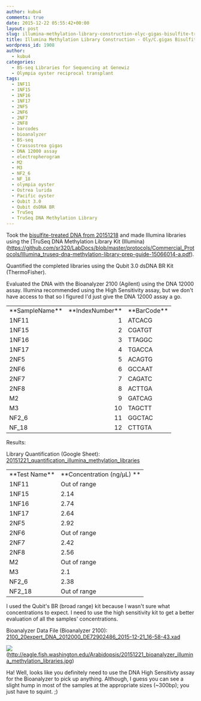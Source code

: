 ```yaml
---
author: kubu4
comments: true
date: 2015-12-22 05:55:42+00:00
layout: post
slug: illumina-methylation-library-construction-olyc-gigas-bisulfite-treated-dna
title: Illumina Methylation Library Construction - Oly/C.gigas Bisulfite-treated DNA
wordpress_id: 1908
author:
  - kubu4
categories:
  - BS-seq Libraries for Sequencing at Genewiz
  - Olympia oyster reciprocal transplant
tags:
  - 1NF11
  - 1NF15
  - 1NF16
  - 1NF17
  - 2NF5
  - 2NF6
  - 2NF7
  - 2NF8
  - barcodes
  - bioanalyzer
  - BS-seq
  - Crassostrea gigas
  - DNA 12000 assay
  - electropherogram
  - M2
  - M3
  - NF2_6
  - NF_18
  - olympia oyster
  - Ostrea lurida
  - Pacific oyster
  - Qubit 3.0
  - Qubit dsDNA BR
  - TruSeq
  - TruSeq DNA Methylation Library
---
```


Took the [bisulfite-treated DNA from 20151218](https://robertslab.github.io/sams-notebook/2015/12/18/bisulfite-treatment-oly-reciprocal-transplant-dna-c-gigas-lotterhos-dna-for-bs-seq.html) and made Illumina libraries using the [TruSeq DNA Methylation Library Kit (Illumina)(https://github.com/sr320/LabDocs/blob/master/protocols/Commercial_Protocols/Illumina_truseq-dna-methylation-library-prep-guide-15066014-a.pdf).

Quantified the completed libraries using the Qubit 3.0 dsDNA BR Kit (ThermoFisher).

Evaluated the DNA with the Bioanalyzer 2100 (Agilent) using the DNA 12000 assay. Illumina recommended using the High Sensitivity assay, but we don't have access to that so I figured I'd just give the DNA 12000 assay a go.

<table cellspacing="0" border="0" >
<tbody >
<tr >

<td align="left" height="17" valign="bottom" >**SampleName**
</td>

<td align="left" valign="bottom" >**IndexNumber**
</td>

<td align="left" valign="bottom" >**BarCode**
</td>
</tr>
<tr >

<td align="left" height="17" valign="bottom" >1NF11
</td>

<td align="right" valign="bottom" >1
</td>

<td align="left" valign="bottom" >ATCACG
</td>
</tr>
<tr >

<td align="left" height="17" valign="bottom" >1NF15
</td>

<td align="right" valign="bottom" >2
</td>

<td align="left" valign="bottom" >CGATGT
</td>
</tr>
<tr >

<td align="left" height="17" valign="bottom" >1NF16
</td>

<td align="right" valign="bottom" >3
</td>

<td align="left" valign="bottom" >TTAGGC
</td>
</tr>
<tr >

<td align="left" height="17" valign="bottom" >1NF17
</td>

<td align="right" valign="bottom" >4
</td>

<td align="left" valign="bottom" >TGACCA
</td>
</tr>
<tr >

<td align="left" height="17" valign="bottom" >2NF5
</td>

<td align="right" valign="bottom" >5
</td>

<td align="left" valign="bottom" >ACAGTG
</td>
</tr>
<tr >

<td align="left" height="17" valign="bottom" >2NF6
</td>

<td align="right" valign="bottom" >6
</td>

<td align="left" valign="bottom" >GCCAAT
</td>
</tr>
<tr >

<td align="left" height="17" valign="bottom" >2NF7
</td>

<td align="right" valign="bottom" >7
</td>

<td align="left" valign="bottom" >CAGATC
</td>
</tr>
<tr >

<td align="left" height="17" valign="bottom" >2NF8
</td>

<td align="right" valign="bottom" >8
</td>

<td align="left" valign="bottom" >ACTTGA
</td>
</tr>
<tr >

<td align="left" height="17" valign="bottom" >M2
</td>

<td align="right" valign="bottom" >9
</td>

<td align="left" valign="bottom" >GATCAG
</td>
</tr>
<tr >

<td align="left" height="17" valign="bottom" >M3
</td>

<td align="right" valign="bottom" >10
</td>

<td align="left" valign="bottom" >TAGCTT
</td>
</tr>
<tr >

<td align="left" height="17" valign="bottom" >NF2_6
</td>

<td align="right" valign="bottom" >11
</td>

<td align="left" valign="bottom" >GGCTAC
</td>
</tr>
<tr >

<td align="left" height="17" valign="bottom" >NF_18
</td>

<td align="right" valign="bottom" >12
</td>

<td align="left" valign="bottom" >CTTGTA
</td>
</tr>
</tbody>
</table>



Results:

Library Quantification (Google Sheet): [20151221_quantification_illumina_methylation_libraries](https://docs.google.com/spreadsheets/d/1XGu_J4gJ3ddhjTvEvwoFLUCNe5DQhdvRf1tVxqud--Q/edit?usp=sharing)

<table cellpadding="0" cellspacing="0" border="0" dir="ltr" > 
<tbody >
<tr >

<td data-sheets-value="[null,2,"Test Name"]" >**Test Name**
</td>

<td data-sheets-value="[null,2,"Original sample conc."]" >**Concentration (ng/μL)
**
</td>
</tr>
<tr >

<td data-sheets-value="[null,2,"1NF11"]" >1NF11
</td>

<td data-sheets-value="[null,2,"Out of range"]" >Out of range
</td>
</tr>
<tr >

<td data-sheets-value="[null,2,"1NF15"]" >1NF15
</td>

<td data-sheets-value="[null,3,null,2.14]" >2.14
</td>
</tr>
<tr >

<td data-sheets-value="[null,2,"1NF16"]" >1NF16
</td>

<td data-sheets-value="[null,3,null,2.74]" >2.74
</td>
</tr>
<tr >

<td data-sheets-value="[null,2,"1NF17"]" >1NF17
</td>

<td data-sheets-value="[null,3,null,2.64]" >2.64
</td>
</tr>
<tr >

<td data-sheets-value="[null,2,"2NF5"]" >2NF5
</td>

<td data-sheets-value="[null,3,null,2.92]" >2.92
</td>
</tr>
<tr >

<td data-sheets-value="[null,2,"2NF6"]" >2NF6
</td>

<td data-sheets-value="[null,2,"Out of range"]" >Out of range
</td>
</tr>
<tr >

<td data-sheets-value="[null,2,"2NF7"]" >2NF7
</td>

<td data-sheets-value="[null,3,null,2.42]" >2.42
</td>
</tr>
<tr >

<td data-sheets-value="[null,2,"2NF8"]" >2NF8
</td>

<td data-sheets-value="[null,3,null,2.56]" >2.56
</td>
</tr>
<tr >

<td data-sheets-value="[null,2,"M2"]" >M2
</td>

<td data-sheets-value="[null,2,"Out of range"]" >Out of range
</td>
</tr>
<tr >

<td data-sheets-value="[null,2,"M3"]" >M3
</td>

<td data-sheets-value="[null,3,null,2.1]" >2.1
</td>
</tr>
<tr >

<td data-sheets-value="[null,2,"NF2_6"]" >NF2_6
</td>

<td data-sheets-value="[null,3,null,2.38]" >2.38
</td>
</tr>
<tr >

<td data-sheets-value="[null,2,"NF2_18"]" >NF2_18
</td>

<td data-sheets-value="[null,2,"Out of range"]" >Out of range
</td>
</tr>
</tbody>
</table>



I used the Qubit's BR (broad range) kit because I wasn't sure what concentrations to expect. I need to use the high sensitivity kit to get a better evaluation of all the samples' concentrations.





Bioanalyzer Data File (Bioanalyzer 2100): [2100_20expert_DNA_2012000_DE72902486_2015-12-21_16-58-43.xad](https://eagle.fish.washington.edu/Arabidopsis/Bioanalyzer%20Data/2100%20expert_DNA%2012000_DE72902486_2015-12-21_16-58-43.xad)



![](https://eagle.fish.washington.edu/Arabidopsis/20151221_bioanalyzer_illumina_methylation_libraries.jpg)(http://eagle.fish.washington.edu/Arabidopsis/20151221_bioanalyzer_illumina_methylation_libraries.jpg)

Ha! Well, looks like you definitely need to use the DNA High Sensitivty assay for the Bioanalyzer to pick up anything. Although, I guess you can see a slight hump in most of the samples at the appropriate sizes (~300bp); you just have to squint. ;)
